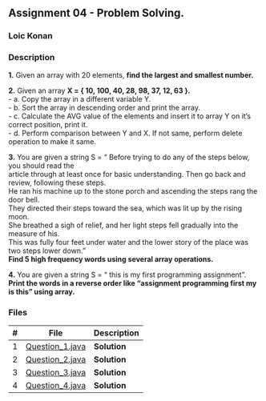 ## Assignment 04 - Problem Solving.

### Loic Konan

### Description

**1.** Given an array with 20 elements, **find the largest and smallest number.**<br>

**2.** Given an array **X = { 10, 100, 40, 28, 98, 37, 12, 63 }.**<br>
    - a. Copy the array in a different variable Y.<br>
    - b. Sort the array in descending order and print the array.<br>
    - c. Calculate the AVG value of the elements and insert it to array Y on it’s correct position, print it.<br>
    - d. Perform comparison between Y and X. If not same, perform delete operation to make it same.<br>

**3.** You are given a string S = “ Before trying to do any of the steps below, you should read the <br> article through at least once for basic understanding. Then go back and review, following these steps.<br>
He ran his machine up to the stone porch and ascending the steps rang the door bell.<br>
They directed their steps toward the sea, which was lit up by the rising moon. <br>
She breathed a sigh of relief, and her light steps fell gradually into the measure of his.<br>
This was fully four feet under water and the lower story of the place was two steps lower down.”<br>
**Find 5 high frequency words using several array operations.**

**4.** You are given a string S = “ this is my first programming assignment”.<br>
**Print the words in a reverse order like “assignment programming first my is this” using array.**

### Files

|   #   | File                               | Description  |
| :---: | ---------------------------------- | ------------ |
|   1   | [Question_1.java](Question_1.java) | **Solution** |
|   2   | [Question_2.java](Question_2.java) | **Solution** |
|   3   | [Question_3.java](Question_3.java) | **Solution** |
|   4   | [Question_4.java](Question_4.java) | **Solution** |
